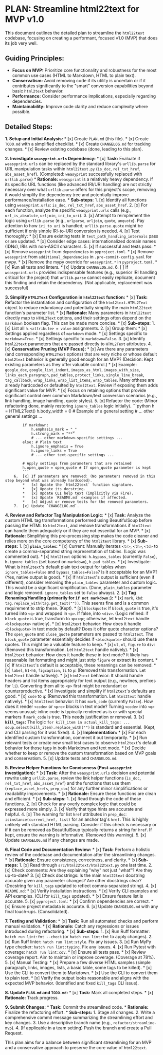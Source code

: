 # PLAN: Streamline html22text for MVP v1.0

This document outlines the detailed plan to streamline the `html22text` codebase, focusing on creating a performant, focused v1.0 (MVP) that does its job very well.

## Guiding Principles:
*   **Focus on MVP:** Prioritize core functionality and robustness for the most common use cases (HTML to Markdown, HTML to plain text).
*   **Conservatism:** Avoid removing code if its utility is uncertain or if it contributes significantly to the "smart" conversion capabilities beyond basic `html2text` behavior.
*   **Performance:** Consider performance implications, especially regarding dependencies.
*   **Maintainability:** Improve code clarity and reduce complexity where possible.

## Detailed Steps:

**1. Setup and Initial Analysis:**
    *   [x] Create `PLAN.md` (this file).
    *   [x] Create `TODO.md` with a simplified checklist.
    *   [x] Create `CHANGELOG.md` for tracking changes.
    *   [x] Review existing codebase (done, leading to this plan).

**2. Investigate `weasyprint.urls` Dependency:**
    *   [x] **Task:** Evaluate if `weasyprint.urls` can be replaced by the standard library's `urllib.parse` for URL manipulation tasks within `html22text.py` (`is_doc`, `rel_txt_href`, `abs_asset_href`). (Completed: `weasyprint` successfully replaced with `urllib.parse`)
    *   **Rationale:** `weasyprint` is a relatively heavy dependency. If its specific URL functions (like advanced IRI/URI handling) are not strictly necessary over what `urllib.parse` offers for this project's scope, removing it would simplify the dependency tree and potentially improve performance/installation ease.
    *   **Sub-steps:**
        1.  [x] Identify all functions using `weasyprint.urls`: `is_doc`, `rel_txt_href`, `abs_asset_href`.
        2.  [x] For each function, analyze the specific `weasyprint.urls` calls (e.g., `url_is_absolute`, `urljoin`, `iri_to_uri`).
        3.  [x] Attempt to reimplement the logic using `urllib.parse` (e.g., `urlparse`, `urljoin`, `quote`, `unquote`). Pay attention to how `iri_to_uri` is handled; `urllib.parse.quote` might be sufficient if only simple IRI-to-URI conversion is needed.
        4.  [x] Test thoroughly:
            *   [x] Ensure existing tests in `test_path_handling_internals` pass or are updated.
            *   [x] Consider edge cases: internationalized domain names (IDNs), IRIs with non-ASCII characters.
        5.  [x] If successful and tests pass:
            *   [x] Remove `weasyprint` from `dependencies` in `pyproject.toml`.
            *   [x] Remove `weasyprint` from `additional_dependencies` in `.pre-commit-config.yaml` for mypy.
            *   [x] Remove the mypy override for `weasyprint.*` in `pyproject.toml`.
            *   [x] Run all tests and linters.
            *   [x] Update `CHANGELOG.md`.
        6.  [ ] If `weasyprint.urls` provides indispensable features (e.g., superior IRI handling critical for the project) that `urllib.parse` cannot easily replicate, document this finding and retain the dependency. (Not applicable, replacement was successful)

**3. Simplify `HTML2Text` Configuration in `html22text` function:**
    *   [x] **Task:** Refactor the instantiation and configuration of the `html2text.HTML2Text` object to reduce redundancy and potentially simplify the main `html22text` function's parameter list.
    *   [x] **Rationale:** Many parameters in `html22text` directly map to `HTML2Text` options, and their settings often depend on the `markdown` boolean flag. This can be made more concise.
    *   [x] **Sub-steps:**
        1.  [x] List all `h.<attribute> = value` assignments.
        2.  [x] Group them:
            *   [x] Settings applied regardless of `markdown` mode.
            *   [x] Settings specific to `markdown=True`.
            *   [x] Settings specific to `markdown=False`.
        3.  [x] Identify `html22text` parameters that are passed directly to `HTML2Text` attributes.
        4.  [x] **Conservative Pruning (MVP Focus):**
            *   [x] Are there any parameters (and corresponding `HTML2Text` options) that are very niche or whose default `html2text` behavior is generally good enough for an MVP? (Decision: Kept existing parameters as they offer valuable control.)
            *   [x] Example: `google_doc`, `google_list_indent`, `images_as_html`, `images_with_size`, `links_each_paragraph`, `pad_tables`, `protect_links`, `single_line_break`, `tag_callback`, `wrap_links`, `wrap_list_items`, `wrap_tables`. Many ofthese are already hardcoded or defaulted by `html2text`. Review if exposing them adds significant value for MVP.
            *   [x] Focus on retaining options that provide significant control over common Markdown/text conversion scenarios (e.g., link handling, image handling, quote styles).
        5.  [x] Refactor the code: (Minor refactoring done, mainly restoring `ignore_tables` logic initially).
            ```python
            h = HTML2Text()
            h.body_width = 0 # Example of a general setting
            # ... other general settings ...

            if markdown:
                h.emphasis_mark = "_"
                h.strong_mark = "**"
                # ... other markdown-specific settings ...
            else: # Plain text
                h.ignore_emphasis = True
                h.ignore_links = True
                # ... other text-specific settings ...

            # Apply settings from parameters that are retained
            h.open_quote = open_quote # If open_quote parameter is kept
            ```
        6.  [x] If parameters are removed: (No parameters removed in this step beyond what was already hardcoded).
            *   [x] Update the `html22text` function signature.
            *   [x] Update its docstring.
            *   [x] Update CLI help text (implicitly via Fire).
            *   [x] Update `README.md` examples if affected.
            *   [x] Adjust or remove tests for the removed parameters.
        7.  [x] Update `CHANGELOG.md`.

**4. Review and Refactor Tag Manipulation Logic:**
    *   [x] **Task:** Analyze the custom HTML tag transformations performed using BeautifulSoup before passing the HTML to `html2text`, and remove transformations if `html2text` can handle them adequately or if they are not essential for an MVP.
    *   [x] **Rationale:** Simplifying this pre-processing step makes the code cleaner and relies more on the core competency of the `html2text` library.
    *   [x] **Sub-steps:**
        1.  [x] **`plain_tables`:**
            *   [x] Current: Manually iterates `<tr>`, `<th>`, `<td>` to create a comma-separated string representation of tables. (Logic was commented out).
            *   [x] `html2text` options: `h.bypass_tables` (currently `False`), `h.ignore_tables` (set based on `markdown`), `h.pad_tables`.
            *   [x] Investigate: What is `html2text`'s default plain text output for tables when `ignore_tables=False` and `bypass_tables=False`? Is it acceptable for an MVP? (Yes, native output is good).
            *   [x] If `html2text`'s output is sufficient (even if different), consider removing the `plain_tables` parameter and custom logic. This would be a significant simplification. (Done, `plain_tables` parameter and logic removed. `ignore_tables` set to `False` always).
        2.  [x] **Tag Renaming/Handling (primarily for `if not markdown:`):**
            *   [x] `mark`, `kbd`: `tag.replace_with(tag.get_text(""))`. This seems fine and is a common requirement to strip these. (Kept).
            *   [x] `blockquote`: If `block_quote` is true, it's turned into `<q>` and wrapped in `<p>`. If false, into `<div>`. (Logic refined: if `block_quote` is true, transform to `<p><q>`; otherwise, let `html2text` handle `<blockquote>` natively).
                *   [x] `html2text` behavior: How does it handle `<blockquote>` in text mode by default? Does it offer quote character options? The `open_quote` and `close_quote` parameters are passed to `html2text`. The `block_quote` parameter essentially decides if `<blockquote>` should use these quotes. This might be a valuable feature to keep.
            *   [x] `ul`, `ol`, `figure` to `div`: (Removed this transformation. Let `html2text` handle natively).
                *   [x] `html2text` behavior: How does it handle these in text mode? It likely has reasonable list formatting and might just strip `figure` or extract its content.
                *   [x] If `html2text`'s default is acceptable, these renamings can be removed.
            *   [x] `label`, `h1`-`h6`, `figcaption`, `li` to `p`: (Removed this transformation. Let `html2text` handle natively).
                *   [x] `html2text` behavior: It should handle headers and list items appropriately for text output (e.g., newlines, prefixes for `li`). Converting them all to `<p>` first might be redundant or counterproductive.
                *   [x] Investigate and simplify if `html2text`'s defaults are good.
            *   [x] `code` to `q`: (Removed this transformation. Let `html2text` handle natively).
                *   [x] `html2text` behavior: It has `mark_code` (currently `False`). How does it render `<code>` or `<pre>` blocks in text mode? Turning `<code>` into `<q>` seems unusual; inline code is typically rendered as is or with special markers if `mark_code` is true. This needs justification or removal.
        3.  [x] **`kill_tags`:** The logic `for kill_item in actual_kill_tags: ... soup.select(kill_item).replace_with("")` is standard and essential. (Kept, and CLI parsing for it was fixed).
        4.  [x] **Implementation:**
            *   [x] For each identified custom transformation, comment it out temporarily.
            *   [x] Run relevant tests or create new small test cases to observe `html2text`'s default behavior for those tags in both Markdown and text mode.
            *   [x] Decide whether to keep or remove the custom transformation based on MVP goals and conservatism.
        5.  [x] Update tests and `CHANGELOG.md`.

**5. Review Helper Functions for Conciseness (Post-`weasyprint` investigation):**
    *   [x] **Task:** After the `weasyprint.urls` decision and potential rewrite using `urllib.parse`, review the link helper functions (`is_doc`, `rel_txt_href`, `abs_asset_href`) and the functions that use them (`replace_asset_hrefs`, `prep_doc`) for any further minor simplifications or readability improvements.
    *   [x] **Rationale:** Ensure these functions are clean and efficient.
    *   [x] **Sub-steps:**
        1.  [x] Read through the code of these functions.
        2.  [x] Check for any overly complex logic that could be expressed more simply.
        3.  [x] Verify that type hints are accurate and helpful.
        4.  [x] The warning for list `href` attributes in `prep_doc`: `isinstance(current_href, list)` for an anchor tag's `href`. This is highly unlikely with standard HTML parsing. Consider if this check is necessary or if it can be removed as BeautifulSoup typically returns a string for `href`. If kept, ensure the warning is informative. (Removed this warning).
        5.  [x] Update `CHANGELOG.md` if any changes are made.

**6. Final Code and Documentation Review:**
    *   [x] **Task:** Perform a holistic review of the codebase and documentation after the streamlining changes.
    *   [x] **Rationale:** Ensure consistency, correctness, and clarity.
    *   [x] **Sub-steps:**
        1.  [x] Read through `src/html22text/html22text.py` one last time.
        2.  [x] Check comments: Are they explaining "why" not just "what"? Are they up-to-date?
        3.  [x] Check docstrings: Is the main `html22text` docstring accurate given any parameter changes? Are other docstrings clear? (Docstring for `kill_tags` updated to reflect comma-separated string).
        4.  [x] `README.md`:
            *   [x] Verify installation instructions.
            *   [x] Verify CLI examples and API examples. (CLI for `kill_tags` updated).
            *   [x] Ensure feature list is accurate.
        5.  [x] `pyproject.toml`:
            *   [x] Confirm dependencies are correct.
            *   [x] Ensure project metadata is accurate.
        6.  [x] Update `CHANGELOG.md` with any final touch-ups. (Consolidated).

**7. Testing and Validation:**
    *   [x] **Task:** Run all automated checks and perform manual validation.
    *   [x] **Rationale:** Catch any regressions or issues introduced during refactoring.
    *   [x] **Sub-steps:**
        1.  [x] Run Ruff formatter: `hatch run lint:fmt --check` (or `hatch run lint:fmt` to apply changes).
        2.  [x] Run Ruff linter: `hatch run lint:style`. Fix any issues.
        3.  [x] Run MyPy type checker: `hatch run lint:typing`. Fix any issues.
        4.  [x] Run Pytest with coverage: `hatch run lint:cov`.
            *   [x] Ensure all tests pass.
            *   [x] Review coverage report. Aim to maintain or improve coverage. (Coverage at 78%).
        5.  [x] Manual Testing:
            *   [x] Prepare a few diverse HTML samples (simple paragraph, links, images, lists, a basic table, some tags to be killed).
            *   [x] Use the CLI to convert them to Markdown.
            *   [x] Use the CLI to convert them to plain text.
            *   [x] Verify the output looks reasonable and aligns with the expected MVP behavior. (Identified and fixed `kill_tags` CLI issue).

**8. Update `PLAN.md` and `TODO.md`:**
    *   [x] **Task:** Mark all completed steps.
    *   [x] **Rationale:** Track progress.

**9. Submit Changes:**
    *   **Task:** Commit the streamlined code.
    *   **Rationale:** Finalize the refactoring effort.
    *   **Sub-steps:**
        1.  Stage all changes.
        2.  Write a comprehensive commit message summarizing the streamlining effort and key changes.
        3.  Use a descriptive branch name (e.g., `refactor/streamline-mvp`).
        4.  (If applicable in a team setting) Push the branch and create a Pull Request.

This plan aims for a balance between significant streamlining for an MVP and a conservative approach to preserve the core value of `html22text`.
